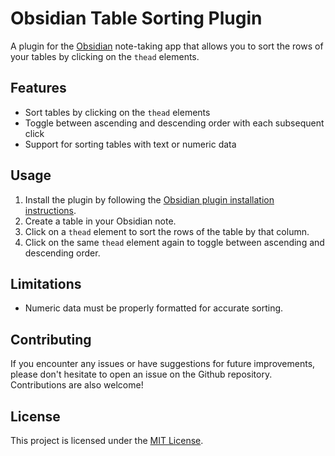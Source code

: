 # Obsidian Table Sorting Plugin

A plugin for the [Obsidian](https://obsidian.md) note-taking app that allows you to sort the rows of your tables by clicking on the `thead` elements.
 
## Features
- Sort tables by clicking on the `thead` elements
- Toggle between ascending and descending order with each subsequent click
- Support for sorting tables with text or numeric data

## Usage
1.  Install the plugin by following the [Obsidian plugin installation instructions](https://docs.obsidian.md/plugins/managing-plugins#installing-a-plugin).
2.  Create a table in your Obsidian note.
3.  Click on a `thead` element to sort the rows of the table by that column.
4.  Click on the same `thead` element again to toggle between ascending and descending order.

## Limitations

- Numeric data must be properly formatted for accurate sorting.

## Contributing

If you encounter any issues or have suggestions for future improvements, please don't hesitate to open an issue on the Github repository. Contributions are also welcome!

## License

This project is licensed under the [MIT License](LICENSE).